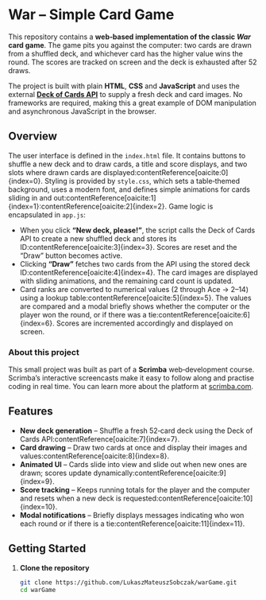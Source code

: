 # War – Simple Card Game

This repository contains a **web‑based implementation of the classic *War* card game**.  The game pits you against the computer: two cards are drawn from a shuffled deck, and whichever card has the higher value wins the round.  The scores are tracked on screen and the deck is exhausted after 52 draws.

The project is built with plain **HTML**, **CSS** and **JavaScript** and uses the external **[Deck of Cards API](https://deckofcardsapi.com)** to supply a fresh deck and card images.  No frameworks are required, making this a great example of DOM manipulation and asynchronous JavaScript in the browser.

## Overview

The user interface is defined in the `index.html` file.  It contains buttons to shuffle a new deck and to draw cards, a title and score displays, and two slots where drawn cards are displayed:contentReference[oaicite:0]{index=0}.  Styling is provided by `style.css`, which sets a table‑themed background, uses a modern font, and defines simple animations for cards sliding in and out:contentReference[oaicite:1]{index=1}:contentReference[oaicite:2]{index=2}.  Game logic is encapsulated in `app.js`:

* When you click **“New deck, please!”**, the script calls the Deck of Cards API to create a new shuffled deck and stores its ID:contentReference[oaicite:3]{index=3}.  Scores are reset and the “Draw” button becomes active.
* Clicking **“Draw”** fetches two cards from the API using the stored deck ID:contentReference[oaicite:4]{index=4}.  The card images are displayed with sliding animations, and the remaining card count is updated.
* Card ranks are converted to numerical values (2 through Ace → 2–14) using a lookup table:contentReference[oaicite:5]{index=5}.  The values are compared and a modal briefly shows whether the computer or the player won the round, or if there was a tie:contentReference[oaicite:6]{index=6}.  Scores are incremented accordingly and displayed on screen.

### About this project

This small project was built as part of a **Scrimba** web‑development course.  Scrimba’s interactive screencasts make it easy to follow along and practise coding in real time.  You can learn more about the platform at [scrimba.com](https://scrimba.com).

## Features

* **New deck generation** – Shuffle a fresh 52‑card deck using the Deck of Cards API:contentReference[oaicite:7]{index=7}.
* **Card drawing** – Draw two cards at once and display their images and values:contentReference[oaicite:8]{index=8}.
* **Animated UI** – Cards slide into view and slide out when new ones are drawn; scores update dynamically:contentReference[oaicite:9]{index=9}.
* **Score tracking** – Keeps running totals for the player and the computer and resets when a new deck is requested:contentReference[oaicite:10]{index=10}.
* **Modal notifications** – Briefly displays messages indicating who won each round or if there is a tie:contentReference[oaicite:11]{index=11}.

## Getting Started

1. **Clone the repository**

   ```bash
   git clone https://github.com/LukaszMateuszSobczak/warGame.git
   cd warGame
